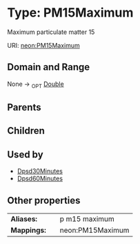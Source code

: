 
# Type: PM15Maximum


Maximum particulate matter 15

URI: [neon:PM15Maximum](https://data.neonscience.org/PM15Maximum)


## Domain and Range

None ->  <sub>OPT</sub> [Double](types/Double.md)

## Parents


## Children


## Used by

 * [Dpsd30Minutes](Dpsd30Minutes.md)
 * [Dpsd60Minutes](Dpsd60Minutes.md)

## Other properties

|  |  |  |
| --- | --- | --- |
| **Aliases:** | | p m15 maximum |
| **Mappings:** | | neon:PM15Maximum |

